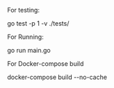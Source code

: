 For testing:

go test -p 1 -v ./tests/

For Running:

go run main.go

For Docker-compose build

docker-compose build --no-cache
